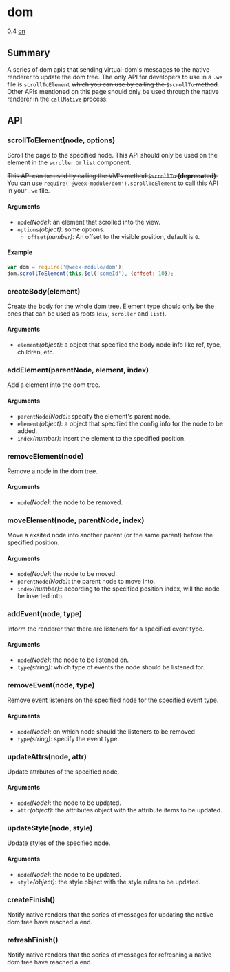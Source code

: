 # dom
<span class="weex-version">0.4</span>
<a href="https://github.com/weexteam/article/wiki/%E6%AC%A2%E8%BF%8E%E5%8F%82%E4%B8%8EWeex%E4%B8%AD%E6%96%87%E6%96%87%E6%A1%A3%E7%BF%BB%E8%AF%91"  class="weex-translate incomplete">cn</a>

## Summary

A series of dom apis that sending virtual-dom's messages to the native renderer to update the dom tree. The only API for developers to use in a `.we` file is `scrollToElement` <del>which you can use by calling the `$scrollTo` method</del>. Other APIs mentioned on this page should only be used through the native renderer in the `callNative` process.

## API

### scrollToElement(node, options)

Scroll the page to the specified node. This API should only be used on the element in the `scroller` or `list` component.

<del>This API can be used by calling the VM's method `$scrollTo` **(deprecated)**.</del> You can use `require('@weex-module/dom').scrollToElement` to call this API in your `.we` file.

#### Arguments

* `node`*(Node)*: an element that scrolled into the view.
* `options`*(object)*: some options.
  * `offset`*(number)*: An offset to the visible position, default is `0`.

#### Example

```javascript
var dom = require('@weex-module/dom');
dom.scrollToElement(this.$el('someId'), {offset: 10});
```

### createBody(element)

Create the body for the whole dom tree. Element type should only be the ones that can be used as roots (`div`, `scroller` and `list`).

#### Arguments

* `element`*(object)*: a object that specified the body node info like ref, type, children, etc.

### addElement(parentNode, element, index)

Add a element into the dom tree.

#### Arguments

* `parentNode`*(Node)*: specify the element's parent node.
* `element`*(object)*: a object that specified the config info for the node to be added.
* `index`*(number)*: insert the element to the specified position.

### removeElement(node)

Remove a node in the dom tree.

#### Arguments

* `node`*(Node)*: the node to be removed.

### moveElement(node, parentNode, index)

Move a exsited node into another parent (or the same parent) before the specified position.

#### Arguments

* `node`*(Node)*: the node to be moved.
* `parentNode`*(Node)*: the parent node to move into.
* `index`*(number)*:: according to the specified position index, will the node be inserted into.

### addEvent(node, type)

Inform the renderer that there are listeners for a specified event type.

#### Arguments

* `node`*(Node)*: the node to be listened on.
* `type`*(string)*: which type of events the node should be listened for.

### removeEvent(node, type)

Remove event listeners on the specified node for the specified event type.

#### Arguments

* `node`*(Node)*: on which node should the listeners to be removed
* `type`*(string)*: specify the event type.

### updateAttrs(node, attr)

Update attrbutes of the specified node.

#### Arguments

* `node`*(Node)*: the node to be updated.
* `attr`*(object)*: the attributes object with the attribute items to be updated.

### updateStyle(node, style)

Update styles of the specified node.

#### Arguments

* `node`*(Node)*: the node to be updated.
* `style`*(object)*: the style object with the style rules to be updated.

### createFinish()

Notify native renders that the series of messages for updating the native dom tree have reached a end.

### refreshFinish()

Notify native renders that the series of messages for refreshing a native dom tree have reached a end.

